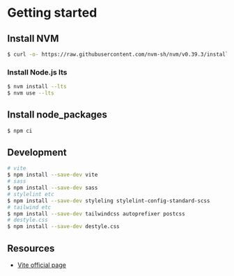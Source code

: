 # Getting started

## Install NVM


```bash
$ curl -o- https://raw.githubusercontent.com/nvm-sh/nvm/v0.39.3/install.sh | bash
```


### Install Node.js lts


```bash
$ nvm install --lts
$ nvm use --lts
```


## Install node_packages


```bash
$ npm ci
```

## Development


```bash
# vite
$ npm install --save-dev vite
# sass
$ npm install --save-dev sass
# stylelint etc
$ npm install --save-dev styleling stylelint-config-standard-scss
# tailwind etc
$ npm install --save-dev tailwindcss autoprefixer postcss
# destyle.css
$ npm install --save-dev destyle.css
```


## Resources
- [Vite official page](https://ja.vitejs.dev/)
